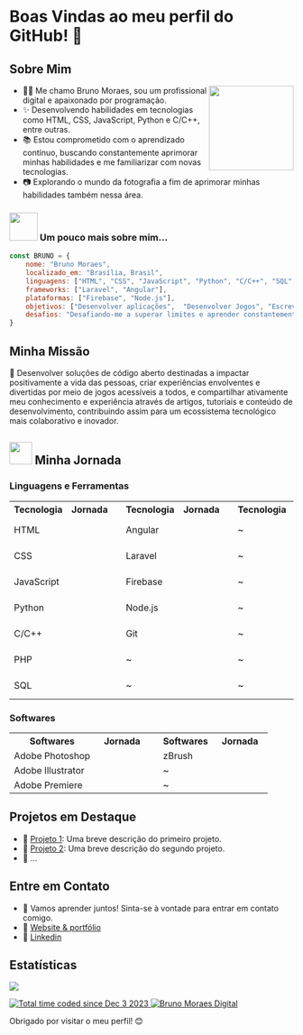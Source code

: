 # Boas Vindas ao meu perfil do GitHub! 👋

## Sobre Mim
<a href="#">
  <img style="width: 150px" align="right" src="https://raw.githubusercontent.com/brunomoraesdigital/ressources/main/bruno-bm-folio.png">
</a>
<div align="left">
    <ul>
    <li>👨‍💻 Me chamo Bruno Moraes, sou um profissional digital e apaixonado por programação.</li>
    <li>✨ Desenvolvendo habilidades em tecnologias como HTML, CSS, JavaScript, Python e C/C++, entre outras.</li>
    <li>📚 Estou comprometido com o aprendizado contínuo, buscando constantemente aprimorar minhas habilidades e me familiarizar com novas tecnologias.</li>
    <li>📷 Explorando o mundo da fotografia a fim de aprimorar minhas habilidades também nessa área.</li>
   </ul>
</div>

### <a href="https://brunomoraesdigital.github.io/brunomoraesdigital/"><img src="https://media.giphy.com/media/VgCDAzcKvsR6OM0uWg/giphy.gif" width="50"></a> Um pouco mais sobre mim...

```Javascript
const BRUNO = {
    nome: "Bruno Moraes",
    localizado_em: "Brasília, Brasil",
    linguagens: ["HTML", "CSS", "JavaScript", "Python", "C/C++", "SQL", "PHP"],
    frameworks: ["Laravel", "Angular"],
    plataformas: ["Firebase", "Node.js"],
    objetivos: ["Desenvolver aplicações",  "Desenvolver Jogos", "Escrever Artigos", "Fazer Fotos e Ilustraçoes"],
    desafios: "Desafiando-me a superar limites e aprender constantemente.",
}
````

## Minha Missão

  <div>
    <p>🎯 Desenvolver soluções de código aberto destinadas a impactar positivamente a vida das pessoas, criar experiências envolventes e divertidas por meio de jogos acessíveis a todos, e compartilhar ativamente meu conhecimento e experiência através de artigos, tutoriais e conteúdo de desenvolvimento, contribuindo assim para um ecossistema tecnológico mais colaborativo e inovador.</p>
  </div>

## <a href="https://brunomoraesdigital.github.io/brunomoraesdigital/"><img src="https://raw.githubusercontent.com/brunomoraesdigital/ressources/main/zelda-link.png" width="40"></a> Minha Jornada
### Linguagens e Ferramentas
<table>
  <tr><th>Tecnologia</th><th>Jornada</th><th></th><th>Tecnologia</th><th>Jornada</th><th></th><th>Tecnologia</th><th>Jornada</th></tr>
  <tr><td>HTML</td><td>
    <img style="width: 10px"  src="https://raw.githubusercontent.com/brunomoraesdigital/ressources/main/heart_1.png">
    <img style="width: 10px"  src="https://raw.githubusercontent.com/brunomoraesdigital/ressources/main/heart_1.png">
    <img style="width: 10px"  src="https://raw.githubusercontent.com/brunomoraesdigital/ressources/main/heart_3.png">
    <img style="width: 10px"  src="https://raw.githubusercontent.com/brunomoraesdigital/ressources/main/heart_2.png">
    <img style="width: 10px"  src="https://raw.githubusercontent.com/brunomoraesdigital/ressources/main/heart_2.png">
    <img style="width: 10px"  src="https://raw.githubusercontent.com/brunomoraesdigital/ressources/main/heart_2.png">
  </td><td></td><td>Angular</td><td>
    <img style="width: 10px"  src="https://raw.githubusercontent.com/brunomoraesdigital/ressources/main/heart_1.png">
    <img style="width: 10px"  src="https://raw.githubusercontent.com/brunomoraesdigital/ressources/main/heart_1.png">
    <img style="width: 10px"  src="https://raw.githubusercontent.com/brunomoraesdigital/ressources/main/heart_1.png">
    <img style="width: 10px"  src="https://raw.githubusercontent.com/brunomoraesdigital/ressources/main/heart_3.png">
    <img style="width: 10px"  src="https://raw.githubusercontent.com/brunomoraesdigital/ressources/main/heart_2.png">
    <img style="width: 10px"  src="https://raw.githubusercontent.com/brunomoraesdigital/ressources/main/heart_2.png">
  </td><td></td><td>~</td><td>
    <img style="width: 10px"  src="https://raw.githubusercontent.com/brunomoraesdigital/ressources/main/heart_2.png">
    <img style="width: 10px"  src="https://raw.githubusercontent.com/brunomoraesdigital/ressources/main/heart_2.png">
    <img style="width: 10px"  src="https://raw.githubusercontent.com/brunomoraesdigital/ressources/main/heart_2.png">
    <img style="width: 10px"  src="https://raw.githubusercontent.com/brunomoraesdigital/ressources/main/heart_2.png">
    <img style="width: 10px"  src="https://raw.githubusercontent.com/brunomoraesdigital/ressources/main/heart_2.png">
    <img style="width: 10px"  src="https://raw.githubusercontent.com/brunomoraesdigital/ressources/main/heart_2.png">
  </td></tr>
  <tr><td>CSS</td><td>
    <img style="width: 10px"  src="https://raw.githubusercontent.com/brunomoraesdigital/ressources/main/heart_1.png">
    <img style="width: 10px"  src="https://raw.githubusercontent.com/brunomoraesdigital/ressources/main/heart_1.png">
    <img style="width: 10px"  src="https://raw.githubusercontent.com/brunomoraesdigital/ressources/main/heart_3.png">
    <img style="width: 10px"  src="https://raw.githubusercontent.com/brunomoraesdigital/ressources/main/heart_2.png">
    <img style="width: 10px"  src="https://raw.githubusercontent.com/brunomoraesdigital/ressources/main/heart_2.png">
    <img style="width: 10px"  src="https://raw.githubusercontent.com/brunomoraesdigital/ressources/main/heart_2.png">
  </td><td></td><td>Laravel</td><td>
    <img style="width: 10px"  src="https://raw.githubusercontent.com/brunomoraesdigital/ressources/main/heart_3.png">
    <img style="width: 10px"  src="https://raw.githubusercontent.com/brunomoraesdigital/ressources/main/heart_2.png">
    <img style="width: 10px"  src="https://raw.githubusercontent.com/brunomoraesdigital/ressources/main/heart_2.png">
    <img style="width: 10px"  src="https://raw.githubusercontent.com/brunomoraesdigital/ressources/main/heart_2.png">
    <img style="width: 10px"  src="https://raw.githubusercontent.com/brunomoraesdigital/ressources/main/heart_2.png">
    <img style="width: 10px"  src="https://raw.githubusercontent.com/brunomoraesdigital/ressources/main/heart_2.png">
  </td><td></td><td>~</td><td>
    <img style="width: 10px"  src="https://raw.githubusercontent.com/brunomoraesdigital/ressources/main/heart_2.png">
    <img style="width: 10px"  src="https://raw.githubusercontent.com/brunomoraesdigital/ressources/main/heart_2.png">
    <img style="width: 10px"  src="https://raw.githubusercontent.com/brunomoraesdigital/ressources/main/heart_2.png">
    <img style="width: 10px"  src="https://raw.githubusercontent.com/brunomoraesdigital/ressources/main/heart_2.png">
    <img style="width: 10px"  src="https://raw.githubusercontent.com/brunomoraesdigital/ressources/main/heart_2.png">
    <img style="width: 10px"  src="https://raw.githubusercontent.com/brunomoraesdigital/ressources/main/heart_2.png">
  </td></tr>
  <tr><td>JavaScript</td><td>
    <img style="width: 10px"  src="https://raw.githubusercontent.com/brunomoraesdigital/ressources/main/heart_1.png">
    <img style="width: 10px"  src="https://raw.githubusercontent.com/brunomoraesdigital/ressources/main/heart_3.png">
    <img style="width: 10px"  src="https://raw.githubusercontent.com/brunomoraesdigital/ressources/main/heart_2.png">
    <img style="width: 10px"  src="https://raw.githubusercontent.com/brunomoraesdigital/ressources/main/heart_2.png">
    <img style="width: 10px"  src="https://raw.githubusercontent.com/brunomoraesdigital/ressources/main/heart_2.png">
    <img style="width: 10px"  src="https://raw.githubusercontent.com/brunomoraesdigital/ressources/main/heart_2.png">
  </td><td></td><td>Firebase</td><td>
    <img style="width: 10px"  src="https://raw.githubusercontent.com/brunomoraesdigital/ressources/main/heart_3.png">
    <img style="width: 10px"  src="https://raw.githubusercontent.com/brunomoraesdigital/ressources/main/heart_2.png">
    <img style="width: 10px"  src="https://raw.githubusercontent.com/brunomoraesdigital/ressources/main/heart_2.png">
    <img style="width: 10px"  src="https://raw.githubusercontent.com/brunomoraesdigital/ressources/main/heart_2.png">
    <img style="width: 10px"  src="https://raw.githubusercontent.com/brunomoraesdigital/ressources/main/heart_2.png">
    <img style="width: 10px"  src="https://raw.githubusercontent.com/brunomoraesdigital/ressources/main/heart_2.png">
  </td><td></td><td>~</td><td>
    <img style="width: 10px"  src="https://raw.githubusercontent.com/brunomoraesdigital/ressources/main/heart_2.png">
    <img style="width: 10px"  src="https://raw.githubusercontent.com/brunomoraesdigital/ressources/main/heart_2.png">
    <img style="width: 10px"  src="https://raw.githubusercontent.com/brunomoraesdigital/ressources/main/heart_2.png">
    <img style="width: 10px"  src="https://raw.githubusercontent.com/brunomoraesdigital/ressources/main/heart_2.png">
    <img style="width: 10px"  src="https://raw.githubusercontent.com/brunomoraesdigital/ressources/main/heart_2.png">
    <img style="width: 10px"  src="https://raw.githubusercontent.com/brunomoraesdigital/ressources/main/heart_2.png">
  </td></tr>
  <tr><td>Python</td><td>
    <img style="width: 10px"  src="https://raw.githubusercontent.com/brunomoraesdigital/ressources/main/heart_3.png">
    <img style="width: 10px"  src="https://raw.githubusercontent.com/brunomoraesdigital/ressources/main/heart_2.png">
    <img style="width: 10px"  src="https://raw.githubusercontent.com/brunomoraesdigital/ressources/main/heart_2.png">
    <img style="width: 10px"  src="https://raw.githubusercontent.com/brunomoraesdigital/ressources/main/heart_2.png">
    <img style="width: 10px"  src="https://raw.githubusercontent.com/brunomoraesdigital/ressources/main/heart_2.png">
    <img style="width: 10px"  src="https://raw.githubusercontent.com/brunomoraesdigital/ressources/main/heart_2.png">
  </td><td></td><td>Node.js</td><td>
    <img style="width: 10px"  src="https://raw.githubusercontent.com/brunomoraesdigital/ressources/main/heart_3.png">
    <img style="width: 10px"  src="https://raw.githubusercontent.com/brunomoraesdigital/ressources/main/heart_2.png">
    <img style="width: 10px"  src="https://raw.githubusercontent.com/brunomoraesdigital/ressources/main/heart_2.png">
    <img style="width: 10px"  src="https://raw.githubusercontent.com/brunomoraesdigital/ressources/main/heart_2.png">
    <img style="width: 10px"  src="https://raw.githubusercontent.com/brunomoraesdigital/ressources/main/heart_2.png">
    <img style="width: 10px"  src="https://raw.githubusercontent.com/brunomoraesdigital/ressources/main/heart_2.png">
  </td><td></td><td>~</td><td>
    <img style="width: 10px"  src="https://raw.githubusercontent.com/brunomoraesdigital/ressources/main/heart_2.png">
    <img style="width: 10px"  src="https://raw.githubusercontent.com/brunomoraesdigital/ressources/main/heart_2.png">
    <img style="width: 10px"  src="https://raw.githubusercontent.com/brunomoraesdigital/ressources/main/heart_2.png">
    <img style="width: 10px"  src="https://raw.githubusercontent.com/brunomoraesdigital/ressources/main/heart_2.png">
    <img style="width: 10px"  src="https://raw.githubusercontent.com/brunomoraesdigital/ressources/main/heart_2.png">
    <img style="width: 10px"  src="https://raw.githubusercontent.com/brunomoraesdigital/ressources/main/heart_2.png">
  </td></tr>
  <tr><td>C/C++</td><td>
    <img style="width: 10px"  src="https://raw.githubusercontent.com/brunomoraesdigital/ressources/main/heart_1.png">
    <img style="width: 10px"  src="https://raw.githubusercontent.com/brunomoraesdigital/ressources/main/heart_2.png">
    <img style="width: 10px"  src="https://raw.githubusercontent.com/brunomoraesdigital/ressources/main/heart_2.png">
    <img style="width: 10px"  src="https://raw.githubusercontent.com/brunomoraesdigital/ressources/main/heart_2.png">
    <img style="width: 10px"  src="https://raw.githubusercontent.com/brunomoraesdigital/ressources/main/heart_2.png">
    <img style="width: 10px"  src="https://raw.githubusercontent.com/brunomoraesdigital/ressources/main/heart_2.png">
  </td><td></td><td>Git</td><td>
    <img style="width: 10px"  src="https://raw.githubusercontent.com/brunomoraesdigital/ressources/main/heart_1.png">
    <img style="width: 10px"  src="https://raw.githubusercontent.com/brunomoraesdigital/ressources/main/heart_3.png">
    <img style="width: 10px"  src="https://raw.githubusercontent.com/brunomoraesdigital/ressources/main/heart_2.png">
    <img style="width: 10px"  src="https://raw.githubusercontent.com/brunomoraesdigital/ressources/main/heart_2.png">
    <img style="width: 10px"  src="https://raw.githubusercontent.com/brunomoraesdigital/ressources/main/heart_2.png">
    <img style="width: 10px"  src="https://raw.githubusercontent.com/brunomoraesdigital/ressources/main/heart_2.png">
  </td><td></td><td>~</td><td>
    <img style="width: 10px"  src="https://raw.githubusercontent.com/brunomoraesdigital/ressources/main/heart_2.png">
    <img style="width: 10px"  src="https://raw.githubusercontent.com/brunomoraesdigital/ressources/main/heart_2.png">
    <img style="width: 10px"  src="https://raw.githubusercontent.com/brunomoraesdigital/ressources/main/heart_2.png">
    <img style="width: 10px"  src="https://raw.githubusercontent.com/brunomoraesdigital/ressources/main/heart_2.png">
    <img style="width: 10px"  src="https://raw.githubusercontent.com/brunomoraesdigital/ressources/main/heart_2.png">
    <img style="width: 10px"  src="https://raw.githubusercontent.com/brunomoraesdigital/ressources/main/heart_2.png">
  </td></tr>
  <tr><td>PHP</td><td>
    <img style="width: 10px"  src="https://raw.githubusercontent.com/brunomoraesdigital/ressources/main/heart_1.png">
    <img style="width: 10px"  src="https://raw.githubusercontent.com/brunomoraesdigital/ressources/main/heart_2.png">
    <img style="width: 10px"  src="https://raw.githubusercontent.com/brunomoraesdigital/ressources/main/heart_2.png">
    <img style="width: 10px"  src="https://raw.githubusercontent.com/brunomoraesdigital/ressources/main/heart_2.png">
    <img style="width: 10px"  src="https://raw.githubusercontent.com/brunomoraesdigital/ressources/main/heart_2.png">
    <img style="width: 10px"  src="https://raw.githubusercontent.com/brunomoraesdigital/ressources/main/heart_2.png">
  </td><td></td><td>~</td><td>
    <img style="width: 10px"  src="https://raw.githubusercontent.com/brunomoraesdigital/ressources/main/heart_2.png">
    <img style="width: 10px"  src="https://raw.githubusercontent.com/brunomoraesdigital/ressources/main/heart_2.png">
    <img style="width: 10px"  src="https://raw.githubusercontent.com/brunomoraesdigital/ressources/main/heart_2.png">
    <img style="width: 10px"  src="https://raw.githubusercontent.com/brunomoraesdigital/ressources/main/heart_2.png">
    <img style="width: 10px"  src="https://raw.githubusercontent.com/brunomoraesdigital/ressources/main/heart_2.png">
    <img style="width: 10px"  src="https://raw.githubusercontent.com/brunomoraesdigital/ressources/main/heart_2.png">
  </td><td></td><td>~</td><td>
    <img style="width: 10px"  src="https://raw.githubusercontent.com/brunomoraesdigital/ressources/main/heart_2.png">
    <img style="width: 10px"  src="https://raw.githubusercontent.com/brunomoraesdigital/ressources/main/heart_2.png">
    <img style="width: 10px"  src="https://raw.githubusercontent.com/brunomoraesdigital/ressources/main/heart_2.png">
    <img style="width: 10px"  src="https://raw.githubusercontent.com/brunomoraesdigital/ressources/main/heart_2.png">
    <img style="width: 10px"  src="https://raw.githubusercontent.com/brunomoraesdigital/ressources/main/heart_2.png">
    <img style="width: 10px"  src="https://raw.githubusercontent.com/brunomoraesdigital/ressources/main/heart_2.png">
  </td></tr>
  <tr><td>SQL</td><td>
    <img style="width: 10px"  src="https://raw.githubusercontent.com/brunomoraesdigital/ressources/main/heart_1.png">
    <img style="width: 10px"  src="https://raw.githubusercontent.com/brunomoraesdigital/ressources/main/heart_2.png">
    <img style="width: 10px"  src="https://raw.githubusercontent.com/brunomoraesdigital/ressources/main/heart_2.png">
    <img style="width: 10px"  src="https://raw.githubusercontent.com/brunomoraesdigital/ressources/main/heart_2.png">
    <img style="width: 10px"  src="https://raw.githubusercontent.com/brunomoraesdigital/ressources/main/heart_2.png">
    <img style="width: 10px"  src="https://raw.githubusercontent.com/brunomoraesdigital/ressources/main/heart_2.png">
  </td><td></td><td>~</td><td>
    <img style="width: 10px"  src="https://raw.githubusercontent.com/brunomoraesdigital/ressources/main/heart_2.png">
    <img style="width: 10px"  src="https://raw.githubusercontent.com/brunomoraesdigital/ressources/main/heart_2.png">
    <img style="width: 10px"  src="https://raw.githubusercontent.com/brunomoraesdigital/ressources/main/heart_2.png">
    <img style="width: 10px"  src="https://raw.githubusercontent.com/brunomoraesdigital/ressources/main/heart_2.png">
    <img style="width: 10px"  src="https://raw.githubusercontent.com/brunomoraesdigital/ressources/main/heart_2.png">
    <img style="width: 10px"  src="https://raw.githubusercontent.com/brunomoraesdigital/ressources/main/heart_2.png">
  </td><td></td><td>~</td><td>
    <img style="width: 10px"  src="https://raw.githubusercontent.com/brunomoraesdigital/ressources/main/heart_2.png">
    <img style="width: 10px"  src="https://raw.githubusercontent.com/brunomoraesdigital/ressources/main/heart_2.png">
    <img style="width: 10px"  src="https://raw.githubusercontent.com/brunomoraesdigital/ressources/main/heart_2.png">
    <img style="width: 10px"  src="https://raw.githubusercontent.com/brunomoraesdigital/ressources/main/heart_2.png">
    <img style="width: 10px"  src="https://raw.githubusercontent.com/brunomoraesdigital/ressources/main/heart_2.png">
    <img style="width: 10px"  src="https://raw.githubusercontent.com/brunomoraesdigital/ressources/main/heart_2.png">
  </td></tr>
</table>

### Softwares
<table>
  <tr><th>Softwares</th><th>Jornada</th><td></td><th>Softwares</th><th>Jornada</th></tr>
  <tr><td>Adobe Photoshop</td><td>
    <img style="width: 10px"  src="https://raw.githubusercontent.com/brunomoraesdigital/ressources/main/heart_1.png">
    <img style="width: 10px"  src="https://raw.githubusercontent.com/brunomoraesdigital/ressources/main/heart_1.png">
    <img style="width: 10px"  src="https://raw.githubusercontent.com/brunomoraesdigital/ressources/main/heart_1.png">
    <img style="width: 10px"  src="https://raw.githubusercontent.com/brunomoraesdigital/ressources/main/heart_2.png">
    <img style="width: 10px"  src="https://raw.githubusercontent.com/brunomoraesdigital/ressources/main/heart_2.png">
    <img style="width: 10px"  src="https://raw.githubusercontent.com/brunomoraesdigital/ressources/main/heart_2.png">
  </td><td></td><td>zBrush</td><td>
    <img style="width: 10px"  src="https://raw.githubusercontent.com/brunomoraesdigital/ressources/main/heart_3.png">
    <img style="width: 10px"  src="https://raw.githubusercontent.com/brunomoraesdigital/ressources/main/heart_2.png">
    <img style="width: 10px"  src="https://raw.githubusercontent.com/brunomoraesdigital/ressources/main/heart_2.png">
    <img style="width: 10px"  src="https://raw.githubusercontent.com/brunomoraesdigital/ressources/main/heart_2.png">
    <img style="width: 10px"  src="https://raw.githubusercontent.com/brunomoraesdigital/ressources/main/heart_2.png">
    <img style="width: 10px"  src="https://raw.githubusercontent.com/brunomoraesdigital/ressources/main/heart_2.png">
  </td></tr>
  <tr><td>Adobe Illustrator</td><td>
    <img style="width: 10px"  src="https://raw.githubusercontent.com/brunomoraesdigital/ressources/main/heart_3.png">
    <img style="width: 10px"  src="https://raw.githubusercontent.com/brunomoraesdigital/ressources/main/heart_2.png">
    <img style="width: 10px"  src="https://raw.githubusercontent.com/brunomoraesdigital/ressources/main/heart_2.png">
    <img style="width: 10px"  src="https://raw.githubusercontent.com/brunomoraesdigital/ressources/main/heart_2.png">
    <img style="width: 10px"  src="https://raw.githubusercontent.com/brunomoraesdigital/ressources/main/heart_2.png">
    <img style="width: 10px"  src="https://raw.githubusercontent.com/brunomoraesdigital/ressources/main/heart_2.png">
  </td><td></td><td> ~ </td><td>
    <img style="width: 10px"  src="https://raw.githubusercontent.com/brunomoraesdigital/ressources/main/heart_2.png">
    <img style="width: 10px"  src="https://raw.githubusercontent.com/brunomoraesdigital/ressources/main/heart_2.png">
    <img style="width: 10px"  src="https://raw.githubusercontent.com/brunomoraesdigital/ressources/main/heart_2.png">
    <img style="width: 10px"  src="https://raw.githubusercontent.com/brunomoraesdigital/ressources/main/heart_2.png">
    <img style="width: 10px"  src="https://raw.githubusercontent.com/brunomoraesdigital/ressources/main/heart_2.png">
    <img style="width: 10px"  src="https://raw.githubusercontent.com/brunomoraesdigital/ressources/main/heart_2.png">
  </td></tr>
  <tr><td>Adobe Premiere</td><td>
    <img style="width: 10px"  src="https://raw.githubusercontent.com/brunomoraesdigital/ressources/main/heart_3.png">
    <img style="width: 10px"  src="https://raw.githubusercontent.com/brunomoraesdigital/ressources/main/heart_2.png">
    <img style="width: 10px"  src="https://raw.githubusercontent.com/brunomoraesdigital/ressources/main/heart_2.png">
    <img style="width: 10px"  src="https://raw.githubusercontent.com/brunomoraesdigital/ressources/main/heart_2.png">
    <img style="width: 10px"  src="https://raw.githubusercontent.com/brunomoraesdigital/ressources/main/heart_2.png">
    <img style="width: 10px"  src="https://raw.githubusercontent.com/brunomoraesdigital/ressources/main/heart_2.png">
  </td><td></td><td> ~ </td><td>
    <img style="width: 10px"  src="https://raw.githubusercontent.com/brunomoraesdigital/ressources/main/heart_2.png">
    <img style="width: 10px"  src="https://raw.githubusercontent.com/brunomoraesdigital/ressources/main/heart_2.png">
    <img style="width: 10px"  src="https://raw.githubusercontent.com/brunomoraesdigital/ressources/main/heart_2.png">
    <img style="width: 10px"  src="https://raw.githubusercontent.com/brunomoraesdigital/ressources/main/heart_2.png">
    <img style="width: 10px"  src="https://raw.githubusercontent.com/brunomoraesdigital/ressources/main/heart_2.png">
    <img style="width: 10px"  src="https://raw.githubusercontent.com/brunomoraesdigital/ressources/main/heart_2.png">
  </td></tr>
</table>

## Projetos em Destaque

- 🔗 [Projeto 1](link-para-o-projeto-1): Uma breve descrição do primeiro projeto.
- 🔗 [Projeto 2](link-para-o-projeto-2): Uma breve descrição do segundo projeto.
- 🔗 ...

## Entre em Contato
- 💬 Vamos aprender juntos! Sinta-se à vontade para entrar em contato comigo.
- 🔗 [Website & portfólio](https://bmfolio.web.app/)
- 🔗 [Linkedin](https://www.linkedin.com/in/bruno-moraes-704728145/)

## Estatísticas
<p>
    <a href="https://github.com/anuraghazra/convoychat">
        <img align="center" src="https://github-readme-stats.vercel.app/api/top-langs/?username=brunomoraesdigital&hide=TeX&layout=compact"/>
    </a>
<p>
<p>
    <a href="https://wakatime.com/@018c2de4-3b42-4551-9268-9e1788c74b6f">
        <img src="https://wakatime.com/badge/user/018c2de4-3b42-4551-9268-9e1788c74b6f.svg" alt="Total time coded since Dec 3 2023"/>
    </a>
    <a href="https://visitor-badge.laobi.icu/">
        <img src="https://visitor-badge.laobi.icu/badge?page_id=brunomoraesdigital.visitor-badge" alt="Bruno Moraes Digital"/>
    </a>
</p>

Obrigado por visitar o meu perfil! 😊
